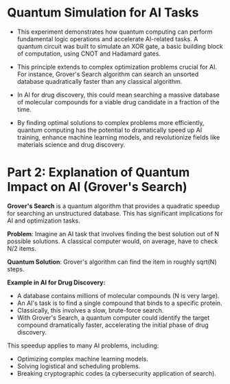 
# Quantum Simulation for AI Tasks

- This experiment demonstrates how quantum computing can perform fundamental logic operations and accelerate AI-related tasks. A quantum circuit was built to simulate an XOR gate, a basic building block of computation, using CNOT and Hadamard gates.

- This principle extends to complex optimization problems crucial for AI. For instance, Grover's Search algorithm can search an unsorted database quadratically faster than any classical algorithm. 

- In AI for drug discovery, this could mean searching a massive database of molecular compounds for a viable drug candidate in a fraction of the time. 

- By finding optimal solutions to complex problems more efficiently, quantum computing has the potential to dramatically speed up AI training, enhance machine learning models, and revolutionize fields like materials science and drug discovery.


# Part 2: Explanation of Quantum Impact on AI (Grover's Search)

**Grover's Search** is a quantum algorithm that provides a quadratic speedup for searching
an unstructured database. This has significant implications for AI and optimization tasks.

**Problem**: Imagine an AI task that involves finding the best solution out of N possible
solutions. A classical computer would, on average, have to check N/2 items.

**Quantum Solution**: Grover's algorithm can find the item in roughly sqrt(N) steps.

   **Example in AI for Drug Discovery:**
- A database contains millions of molecular compounds (N is very large).
- An AI's task is to find a single compound that binds to a specific protein.
- Classically, this involves a slow, brute-force search.
- With Grover's Search, a quantum computer could identify the target compound
  dramatically faster, accelerating the initial phase of drug discovery.

This speedup applies to many AI problems, including:
- Optimizing complex machine learning models.
- Solving logistical and scheduling problems.
- Breaking cryptographic codes (a cybersecurity application of search).


